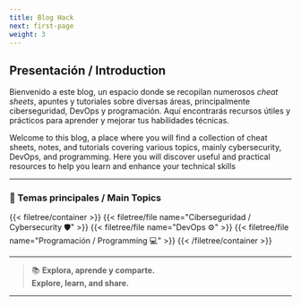 ```yaml
---
title: Blog Hack
next: first-page
weight: 3
---
```

## Presentación / Introduction

Bienvenido a este blog, un espacio donde se recopilan numerosos _cheat sheets_, apuntes y tutoriales sobre diversas áreas, principalmente ciberseguridad, DevOps y programación. Aquí encontrarás recursos útiles y prácticos para aprender y mejorar tus habilidades técnicas.

Welcome to this blog, a place where you will find a collection of cheat sheets, notes, and tutorials covering various topics, mainly cybersecurity, DevOps, and programming. Here you will discover useful and practical resources to help you learn and enhance your technical skills

---

### 🚀 Temas principales / Main Topics

{{< filetree/container >}}
  {{< filetree/file name="Ciberseguridad / Cybersecurity 🛡️" >}}
  {{< filetree/file name="DevOps ⚙️" >}}
  {{< filetree/file name="Programación / Programming 💻" >}}
{{< /filetree/container >}}

---

> 📚 **Explora, aprende y comparte.**  
> **Explore, learn, and share.**

---
